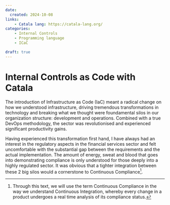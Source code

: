 ```yaml
---
date:
  created: 2024-10-08
links:
    - Catala lang: https://catala-lang.org/
categories:
    - Internal Controls
    - Programming language
    - ICaC

draft: true
---
```

# Internal Controls as Code with Catala

The introduction of Infrastructure as Code (IaC) meant a radical change on how we understood infrastructure, driving
tremendous transformations in technology and breaking what we thought were foundamental silos in our organization
structure: development and operations. Combined with a true DevOps methodology, the sector was revolutionised and
experienced significant productivity gains.

Having experienced this transformation first hand, I have always had an interest in the regulatory aspects in the
financial services sector and felt uncomfortable with the substantial gap between the requirements and the actual
implementation. The amount of energy, sweat and blood that goes into demonstrating compliance is only understood
for those deeply into a highly regulated sector. It was obvious that a tighter integration between these 2 big
silos would a cornerstone to Continuous Compliance[^1]. 

[^1]:
    Through this text, we will use the term Continuous Compliance in the way we understand Continuous Integration,
    whereby every change in a product undergoes a real time analysis of its compliance status.
